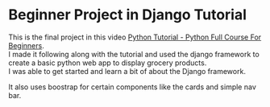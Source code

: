# Beginner Project in Django Tutorial

This is the final project in this video [Python Tutorial - Python Full Course For Beginners](https://youtu.be/_uQrJ0TkZlc?si=K-c7uCYyRYGHCZHP).  
I made it following along with the tutorial and used the django framework to create a basic python web app to display grocery products.  
I was able to get started and learn a bit of about the Django framework.  

It also uses boostrap for certain components like the cards and simple nav bar.  